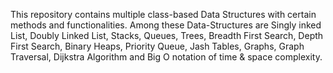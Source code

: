 This repository contains multiple class-based Data Structures with certain methods and functionalities. Among these Data-Structures are Singly inked List, Doubly Linked List, Stacks, Queues, Trees, Breadth First Search, Depth First Search, Binary Heaps, Priority Queue, Jash Tables, Graphs, Graph Traversal, Dijkstra Algorithm and Big O notation of time & space complexity.
